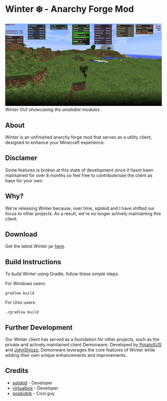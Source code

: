 # Winter ❄️ - Anarchy Forge Mod

![Winter GUI](assets/gui.png)
*Winter GUI showcasing the available modules*

## About

Winter is an unfinished anarchy forge mod that serves as a utility client, designed to enhance your Minecraft experience. 

## Disclamer

Some features is broken at this state of development since it hasnt been maintained for over 8 months so feel free to contribute/use the client as base for your own

## Why?

We're releasing Winter because, over time, sqlskid and I have shifted our focus to other projects. As a result, we're no longer actively maintaining this client.

## Download

Get the latest Winter jar [here](path/to/download/jar).

## Build Instructions

To build Winter using Gradle, follow these simple steps:

For Windows users:

```
gradlew build
```

For Unix users:
```
./gradlew build
```

## Further Development

Our Winter client has served as a foundation for other projects, such as the private and actively maintained client Demonware. Developed by [PotatoSUS](https://github.com/PotatoSUS) and [JohnShiozo](https://github.com/JohnShiozo), Demonware leverages the core features of Winter while adding their own unique enhancements and improvements.

## Credits

- [sqlskid](https://github.com/sqlskid) - Developer
- [virtualbox](https://github.com/sqlskid) - Developer
- [popbobik](https://github.com/2u9) - Cool guy
